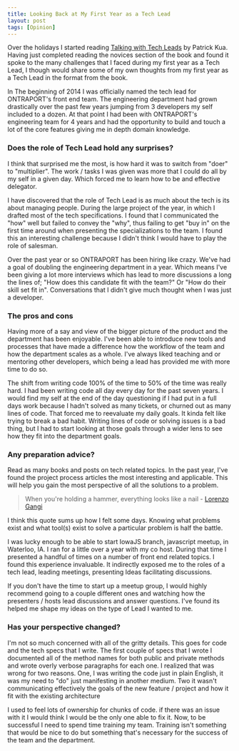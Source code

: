 ```yaml
---
title: Looking Back at My First Year as a Tech Lead
layout: post
tags: [Opinion]
---
```


Over the holidays I started reading [Talking with Tech Leads](https://leanpub.com/talking-with-tech-leads) by Patrick Kua. Having just completed reading the novices section of the book and found it spoke to the many challenges that I faced during my first year as a Tech Lead, I though would share some of my own thoughts from my first year as a Tech Lead in the format from the book.

In The beginning of 2014 I was officially named the tech lead for ONTRAPORT's front end team. The engineering department had grown drastically over the past few years jumping from 3 developers my self included to a dozen. At that point I had been with ONTRAPORT's engineering team for 4 years and had the opportunity to build and touch a lot of the core features giving me in depth domain knowledge. 

### Does the role of Tech Lead hold any surprises?

I think that surprised me the most, is how hard it was to switch from "doer" to "multiplier". The work / tasks I was given was more that I could do all by my self in a given day. Which forced me to learn how to be and effective delegator.

I have discovered that the role of Tech Lead is as much about the tech is its about managing people. During the large project of the year, in which I drafted most of the tech specifications. I found that I communicated the "how" well but failed to convey the "why", thus failing to get "buy in" on the first time around when presenting the specializations to the team. I found this an interesting challenge because I didn't think I would have to play the role of salesman. 

Over the past year or so ONTRAPORT has been hiring like crazy. We've had a goal of doubling the engineering department in a year. Which means I've been giving a lot more interviews which has lead to more discussions a long the lines of; "How does this candidate fit with the team?" Or "How do their skill set fit in". Conversations that I didn't give much thought when I was just a developer.


### The pros and cons

Having more of a say and view of the bigger picture of the product and the department has been enjoyable. I've been able to introduce new tools and processes that have made a difference how the workflow of the team and how the department scales as a whole. I've always liked teaching and or mentoring other developers, which being a lead has provided me with more time to do so. 

The shift from writing code 100% of the time to 50% of the time was really hard. I had been writing code all day every day for the past seven years. I would find my self at the end of the day questioning if I had put in a full days work because I hadn't solved as many tickets, or churned out as many lines of code. That forced me to reevaluate my daily goals. It kinda felt like trying to break a bad habit. Writing lines of code or solving issues is a bad thing, but I had to start looking at those goals through a wider lens to see how they fit into the department goals.

### Any preparation advice?

Read as many books and posts on tech related topics. In the past year, I've found the project process articles the most interesting and applicable. This will help you gain the most perspective of all the solutions to a problem. 

> When you're holding a hammer, everything looks like a nail - [Lorenzo Gangi](http://ironlasso.com/?rel=jebaird.com)

I think this quote sums up how I felt some days.  Knowing what problems exist and what tool(s) exist to solve a particular problem is half the battle. 

I was lucky enough to be able to start IowaJS branch, javascript meetup, in Waterloo, IA. I ran for a little over a year with my co host. During that time I presented a handful of times on a number of front end related topics. I found this experience invaluable. It indirectly exposed me to the roles of a tech lead, leading meetings, presenting Ideas facilitating discussions. 

If you don't have the time to start up a meetup group, I would highly recommend going to a couple different ones and watching how the presenters / hosts lead discussions and answer questions. I've found its helped me shape my ideas on the type of Lead I wanted to me. 

### Has your perspective changed?

I'm not so much concerned with all of the gritty details. This goes for code and the tech specs that I write. The first couple of specs that I wrote I documented all of the method names for both public and private methods and wrote overly verbose paragraphs for each one. I realized that was wrong for two reasons. One, I was writing the code just in plain English,  it was my need to "do" just manifesting in another medium. Two it wasn't communicating effectively the goals of the new feature / project and how it fit with the existing architecture

I used to feel lots of ownership for chunks of code. if there was an issue with it I would think I would be the only one able to fix it. Now, to be successful I need to spend time training my team. Training isn't something that would be nice to do but something that's necessary for the success of the team and the department.


